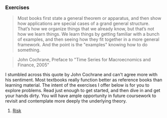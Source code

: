 ### Exercises

> Most books first state a general theorem or apparatus, and then show how
applications are special cases of a grand general structure. That’s how we
organize things that we already know, but that’s not how we learn things. We
learn things by getting familiar with a bunch of examples, and then seeing how
they fit together in a more general framework. And the point is the "examples"
knowing how to do something.

>John Cochrane, Preface to "Time Series for Macroecnomics and Finance, 2005"

I stumbled across this quote by John Cochrane and can't agree more with his sentiment. Most textbooks really function better as reference books than learning material. The intent of the exercises I offer below is for you to explore problems. Read just enough to get started, and then dive in and get your hands dirty. You will have ample opportunity in future coursework to revisit and contemplate more deeply the underlying theory.

1. [Risk](./risk.md)